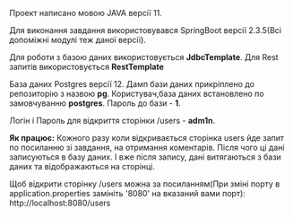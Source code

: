 Проект написано мовою JAVA версії 11. 

Для виконання завдання використовувався SpringBoot версії 2.3.5(Всі допоміжні модулі теж даної версії).

Для роботи з базою даних використовується **JdbcTemplate**. Для Rest запитів використовується **RestTemplate**

База даних Postgres версії 12. 
Дамп бази даних прикріплено до репозиторію з назвою **pg**.
Користувач,база даних встановлено по замовчуванню **postgres**. Пароль до бази - **1**.

Логін і Пароль для відкриття сторінки /users - **adm1n**.

**Як працює:**
Кожного разу коли відкривається сторінка users йде запит по посиланню зі завдання, на отримання коментарів. Після чого ці дані записуються в базу даних. І вже після запису, дані витягаються з бази даних та відображаються на сторінці.

Щоб відкрити сторінку /users можна за посиланням(При зміні порту в application.properties замініть '8080' на вказаний вами порт): http://localhost:8080/users
